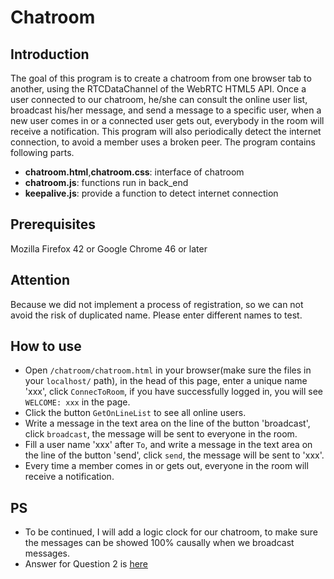 # Chatroom

## Introduction
The goal of this program is to create a chatroom from one browser tab to another, using the RTCDataChannel of the WebRTC HTML5 API. Once a user connected to our chatroom, he/she can consult the online user list, broadcast his/her message, and send a message to a specific user, when a new user comes in or a connected user gets out, everybody in the room will receive a notification. This program will also periodically detect the internet connection, to avoid a member uses a broken peer. The program contains following parts.
- **chatroom.html**,**chatroom.css**: interface of chatroom
- **chatroom.js**: functions run in back_end
- **keepalive.js**: provide a function to detect internet connection

## Prerequisites
Mozilla Firefox 42 or Google Chrome 46 or later

## Attention
Because we did not implement a process of registration, so we can not avoid the risk of duplicated name. Please enter different names to test.

## How to use
- Open `/chatroom/chatroom.html` in your browser(make sure the files in your `localhost/` path), in the head of this page, enter a unique name 'xxx', click `ConnecToRoom`, if you have successfully logged in, you will see `WELCOME: xxx` in the page.
- Click the button `GetOnLineList` to see all online users.
- Write a message in the text area on the line of the button 'broadcast', click `broadcast`, the message will be sent to everyone in the room.
- Fill a user name 'xxx' after `To`, and write a message in the text area on the line of the button 'send', click `send`, the message will be sent to 'xxx'.
- Every time a member comes in or gets out, everyone in the room will receive a notification.

## PS
- To be continued, I will add a logic clock for our chatroom, to make sure the messages can be showed 100% causally when we broadcast messages.
- Answer for Question 2 is [here](Q2.md)
